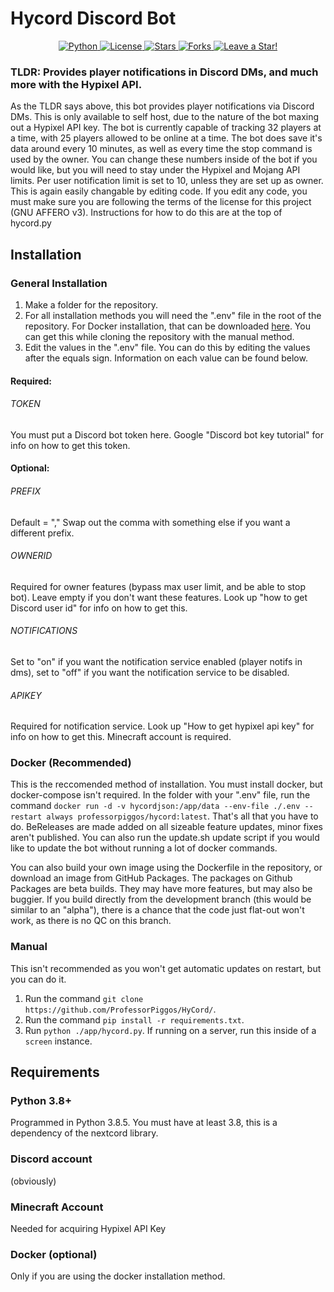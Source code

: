 # Hycord Discord Bot

<p align="center">
  <a href="https://github.com/ProfessorPiggos/HyCord/search?l=Python">
    <img src="https://img.shields.io/badge/language-python-blue?color=ffd343" alt="Python" />
  </a>
  <a href="https://github.com/ProfessorPiggos/HyCord/blob/master/LICENSE">
    <img src="https://img.shields.io/github/license/ProfessorPiggos/HyCord" alt="License" />
  </a>
  <a href="https://github.com/ProfessorPiggos/HyCord/stargazers">
    <img src="https://img.shields.io/github/stars/ProfessorPiggos/HyCord" alt="Stars" />
  </a>
  <a href="https://github.com/ProfessorPiggos/HyCord/network/members">
    <img src="https://img.shields.io/github/forks/ProfessorPiggos/HyCord" alt="Forks" />
  </a>
  <a href="https://github.com/ProfessorPiggos/HyCord/stargazers">
    <img src="https://img.shields.io/static/v1?label=%F0%9F%8C%9F&message=If%20You%20Find%20This%20Useful!&style=style=flat&color=33ff33" alt="Leave a Star!"/>
  </a>
</p>

### TLDR: Provides player notifications in Discord DMs, and much more with the Hypixel API.
As the TLDR says above, this bot provides player notifications via Discord DMs. This is only available to self host, due to the nature of the bot maxing out a Hypixel API key. The bot is currently capable of tracking 32 players at a time, with 25 players allowed to be online at a time. The bot does save it's data around every 10 minutes, as well as every time the stop command is used by the owner. You can change these numbers inside of the bot if you would like, but you will need to stay under the Hypixel and Mojang API limits. Per user notification limit is set to 10, unless they are set up as owner. This is again easily changable by editing code. If you edit any code, you must make sure you are following the terms of the license for this project (GNU AFFERO v3). Instructions for how to do this are at the top of hycord.py

## Installation
### General Installation
1. Make a folder for the repository.
2. For all installation methods you will  need the ".env" file in the root of the repository. For Docker installation, that can be downloaded [here](https://github.com/ProfessorPiggos/HyCord/blob/master/.env). You can get this while cloning the repository with the manual method.
3. Edit the values in the ".env" file. You can do this by editing the values after the equals sign. Information on each value can be found below.
#### Required:
###### TOKEN
You must put a Discord bot token here. Google "Discord bot key tutorial" for info on how to get this token.
#### Optional:
###### PREFIX
Default = ","
Swap out the comma with something else if you want a different prefix.
###### OWNERID
Required for owner features (bypass max user limit, and be able to stop bot). Leave empty if you don't want these features. Look up "how to get Discord user id" for info on how to get this.
###### NOTIFICATIONS
Set to "on" if you want the notification service enabled (player notifs in dms), set to "off" if you want the notification service to be disabled.
###### APIKEY
Required for notification service. Look up "How to get hypixel api key" for info on how to get this. Minecraft account is required.

### Docker (Recommended)
This is the reccomended method of installation. You must install docker, but docker-compose isn't required.
In the folder with your ".env" file, run the command `docker run -d -v hycordjson:/app/data --env-file ./.env --restart always professorpiggos/hycord:latest`. That's all that you have to do. BeReleases are made added on all sizeable feature updates, minor fixes aren't published. You can also run the update.sh update script if you would like to update the bot without running a lot of docker commands.

You can also build your own image using the Dockerfile in the repository, or download an image from GitHub Packages. The packages on Github Packages are beta builds.  They may have more features, but may also be buggier. 
If you build directly from the development branch (this would be similar to an "alpha"), there is a chance that the code just flat-out won't work, as there is no QC on this branch.
### Manual
This isn't recommended as you won't get automatic updates on restart, but you can do it. 
1. Run the command `git clone https://github.com/ProfessorPiggos/HyCord/`.
2. Run the command `pip install -r requirements.txt`.
3. Run `python ./app/hycord.py`. If running on a server, run this inside of a `screen` instance.
## Requirements
### Python 3.8+
Programmed in Python 3.8.5. You must have at least 3.8, this is a dependency of the nextcord library.
### Discord account
(obviously)
### Minecraft Account
Needed for acquiring Hypixel API Key
### Docker (optional)
Only if you are using the docker installation method.
